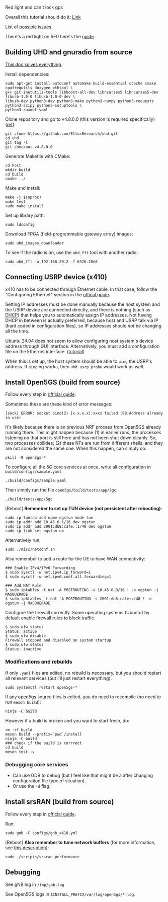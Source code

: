 Red light and can't lock gps

Overall this tutorial should do it: [Link](https://docs.srsran.com/projects/project/en/latest/tutorials/source/cotsUE/source/index.html#srsran-gnb-with-cots-ues)

List of [possible issues](https://open5gs.org/open5gs/docs/troubleshoot/01-simple-issues/)

There's a red light on RF0 here's the [guide](https://files.ettus.com/manual/page_usrp_x4xx.html). 

## Building UHD and gnuradio from source

[This doc solves everything](https://kb.ettus.com/Building_and_Installing_the_USRP_Open-Source_Toolchain_(UHD_and_GNU_Radio)_on_Linux). 

Install dependencies:
```
sudo apt-get install autoconf automake build-essential ccache cmake cpufrequtils doxygen ethtool \
g++ git inetutils-tools libboost-all-dev libncurses5 libncurses5-dev libusb-1.0-0 libusb-1.0-0-dev \
libusb-dev python3-dev python3-mako python3-numpy python3-requests python3-scipy python3-setuptools \
python3-ruamel.yaml
```

Clone repository and go to v4.8.0.0 (this version is required specifically) ([ref](https://pysdr.org/content/usrp.html)):
```
git clone https://github.com/EttusResearch/uhd.git
cd uhd
git tag -l
git checkout v4.8.0.0
```

Generate Makefile with CMake:
```
cd host
mkdir build
cd build
cmake ../
```

Make and install: 
```
make -j $(nproc)
make test
sudo make install
```

Set up library path:
```
sudo ldconfig
```

Download FPGA (field-programmable gateway array) images:
```
sudo uhd_images_downloader
```

To see if the radio is on, use the `uhd_fft` tool with another radio: 
```
sudo uhd_fft -a 192.168.20.2 -f 6326.28e6
```

## Connecting USRP device (x410)

x410 has to be connected through Ethernet cable. In that case, follow the "Configuring Ethernet" section in the [offical guide](https://kb.ettus.com/Building_and_Installing_the_USRP_Open-Source_Toolchain_(UHD_and_GNU_Radio)_on_Linux).

Setting IP addresses must be done manually because the host system and the USRP device are connected directly, and there is nothing (such as [DHCP](https://en.wikipedia.org/wiki/Dynamic_Host_Configuration_Protocol)) that helps you to automatically assign IP addresses. Not having DHCP in between is actually preferred, because host and USRP talk via IP (hard coded in configuration files), so IP addresses should *not* be changing all the time. 

Ubuntu 24.04 does not seem to allow configuring host system's device address through GUI interface. Alternatively, you must add a configuration file on the Ethernet interface. ([tutorial](https://gal.vin/posts/2023/ubuntu-static-ip/))

When this is set up, the host system should be able to `ping` the USRP's address. If `ping`ing works, then `uhd_usrp_probe` would work as well. 


## Install Open5GS (build from source)

Follow every step in [official guide](https://open5gs.org/open5gs/docs/guide/02-building-open5gs-from-sources/).

Sometimes these are these kind of error messages:
```
[sock] ERROR: socket bind(2) [x.x.x.x]:xxxx failed (98:Address already in use)
```

It's likely because there is an previous NRF process from Open5GS already running there. This might happen because (1) in earlier runs, the processes listening on that port is still here and has not been shut down cleanly. So, two processes collides; (2) these NFs are run from different shells, and they are not considered the same one. When this happen, can simply do:
```
pkill -9 open5gs-*
```

To configure all the 5G core services at once, write all configuration in `build/configs/sample.yaml`
```
./build/configs/sample.yaml
```

Then simply run the file `open5gs/build/tests/app/5gc`: 
```
./build/tests/app/5gc
```

\[Reboot\] **Remember to set up TUN device (not persistent after rebooting)**:
```
sudo ip tuntap add name ogstun mode tun
sudo ip addr add 10.45.0.1/16 dev ogstun
sudo ip addr add 2001:db8:cafe::1/48 dev ogstun
sudo ip link set ogstun up
```

Alternatively run: 
```
sudo ./misc/netconf.sh
```

Also remember to add a route for the UE to have WAN connectivity: 
```
### Enable IPv4/IPv6 Forwarding
$ sudo sysctl -w net.ipv4.ip_forward=1
$ sudo sysctl -w net.ipv6.conf.all.forwarding=1

### Add NAT Rule
$ sudo iptables -t nat -A POSTROUTING -s 10.45.0.0/16 ! -o ogstun -j MASQUERADE
$ sudo ip6tables -t nat -A POSTROUTING -s 2001:db8:cafe::/48 ! -o ogstun -j MASQUERADE
```

Configure the firewall correctly. Some operating systems (Ubuntu) by default enable firewall rules to block traffic.
```
$ sudo ufw status
Status: active
$ sudo ufw disable
Firewall stopped and disabled on system startup
$ sudo ufw status
Status: inactive
```

### Modifications and rebuilds

If only `.yaml` files are edited, no rebuild is necessary, but you should restart all relevant services (but I'll just restart everything): 
```
sudo systemctl restart open5gs-*
```

If any open5gs source files is edited, you do need to recompile (no need to run `meson build`): 
```
ninja -C build
```

However if a build is broken and you want to start fresh, do:
```
rm -rf build
meson build --prefix=`pwd`/install
ninja -C build
### check if the build is corrrect
cd build
meson test -v
```

### Debugging core services
- Can use GDB to debug (but I feel like that might be a after changing configuration file type of situation).
- Or use the `-d` flag.  

## Install srsRAN (build from source)

Follow every step in [official guide](https://docs.srsran.com/projects/project/en/latest/user_manuals/source/installation.html).

Run: 
```
sudo gnb -C configs/gnb_x410.yml
```

\[Reboot\] **Also remember to tune network buffers** (for more information, see [this description](https://docs.srsran.com/projects/project/en/latest/user_manuals/source/running.html)): 
```
sudo ./scripts/srsran_performance
```

## Debugging

See gNB log in `/tmp/gnb.log`

See Open5GS logs in `$INSTALL_PREFIX/var/log/open5gs/*.log`.
